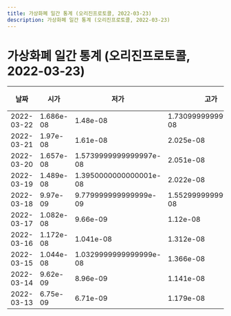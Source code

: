```yaml
---
title: 가상화폐 일간 통계 (오리진프로토콜, 2022-03-23)
description: 가상화폐 일간 통계 (오리진프로토콜, 2022-03-23)
---
```



가상화폐 일간 통계 (오리진프로토콜, 2022-03-23)
===

|날짜|시가|저가|고가|종가|비고|
|--|--|--|--|--|--|
|2022-03-22|1.686e-08|1.48e-08|1.7309999999999998e-08|1.645e-08|    |
|2022-03-21|1.97e-08|1.61e-08|2.025e-08|1.696e-08|    |
|2022-03-20|1.657e-08|1.5739999999999997e-08|2.051e-08|1.97e-08|    |
|2022-03-19|1.489e-08|1.3950000000000001e-08|2.022e-08|1.657e-08|    |
|2022-03-18|9.97e-09|9.779999999999999e-09|1.5529999999999997e-08|1.489e-08|    |
|2022-03-17|1.082e-08|9.66e-09|1.12e-08|9.97e-09|    |
|2022-03-16|1.172e-08|1.041e-08|1.312e-08|1.082e-08|    |
|2022-03-15|1.044e-08|1.0329999999999999e-08|1.366e-08|1.178e-08|    |
|2022-03-14|9.62e-09|8.96e-09|1.141e-08|1.056e-08|    |
|2022-03-13|6.75e-09|6.71e-09|1.179e-08|9.53e-09|    |
